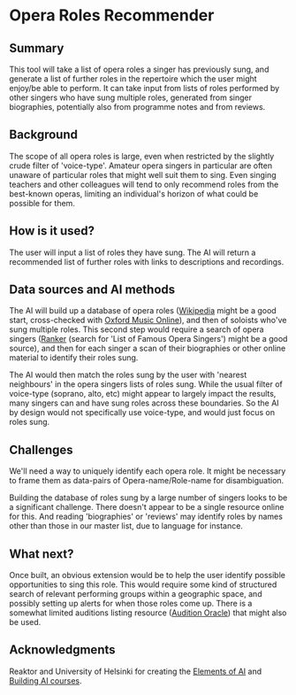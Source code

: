 # Opera Roles Recommender


## Summary

This tool will take a list of opera roles a singer has previously sung, and generate a list of further roles in the repertoire which the user might enjoy/be able to perform. It can take input from lists of roles performed by other singers who have sung multiple roles, generated from singer biographies, potentially also from programme notes and from reviews.


## Background

The scope of all opera roles is large, even when restricted by the slightly crude filter of 'voice-type'.  Amateur opera singers in particular are often unaware of particular roles that might well suit them to sing.  Even singing teachers and other colleagues will tend to only recommend roles from the best-known operas, limiting an individual's horizon of what could be possible for them.


## How is it used?

The user will input a list of roles they have sung.  The AI will return a recommended list of further roles with links to descriptions and recordings.


## Data sources and AI methods

The AI will build up a database of opera roles ([Wikipedia](https://en.wikipedia.org/wiki/Main_Page) might be a good start, cross-checked with [Oxford Music Online](https://www.oxfordmusiconline.com/page/1805)), and then of soloists who've sung multiple roles.  This second step would require a search of opera singers ([Ranker](https://www.ranker.com) (search for 'List of Famous Opera Singers') might be a good source), and then for each singer a scan of their biographies  or other online material to identify their roles sung.

The AI would then match the roles sung by the user with 'nearest neighbours' in the opera singers lists of roles sung.  While the usual filter of voice-type (soprano, alto, etc) might appear to largely impact the results, many singers can and have sung roles across these boundaries.  So the AI by design would not specifically use voice-type, and would just focus on roles sung.


## Challenges

We'll need a way to uniquely identify each opera role.  It might be necessary to frame them as data-pairs of Opera-name/Role-name for disambiguation.

Building the database of roles sung by a large number of singers looks to be a significant challenge.  There doesn't appear to be a single resource online for this.  And reading 'biographies' or 'reviews' may identify roles by names other than those in our master list, due to language for instance.


## What next?

Once built, an obvious extension would be to help the user identify possible opportunities to sing this role.  This would require some kind of structured search of relevant performing groups within a geographic space, and possibly setting up alerts for when those roles come up.  There is a somewhat limited auditions listing resource ([Audition Oracle](https://auditionoracle.com/auditions/?rbj=y)) that might also be used.


## Acknowledgments

Reaktor and University of Helsinki for creating the [Elements of AI](https://course.elementsofai.com/) and [Building AI courses](https://buildingai.elementsofai.com/).
